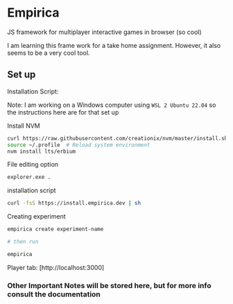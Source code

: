 # Empirica 


JS framework for multiplayer interactive games in browser (so cool)

I am learning this frame work for a take home assignment. However, it also seems to be a very cool tool. 

## Set up

Installation Script:

Note: I am working on a Windows computer using `WSL 2 Ubuntu 22.04` so the instructions here are for that set up

Install NVM

```bash
curl https://raw.githubusercontent.com/creationix/nvm/master/install.sh | bash  # Download and install
source ~/.profile  # Reload system environment
nvm install lts/erbium
```

File editing option

```bash
explorer.exe .
```

installation script

```bash
curl -fsS https://install.empirica.dev | sh
```

Creating experiment
```bash
empirica create experiment-name

# then run

empirica
```

Player tab: [http://localhost:3000]

### Other Important Notes will be stored here, but for more info consult the documentation

